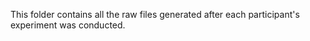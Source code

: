 This folder contains all the raw files generated after each participant's experiment was conducted.
